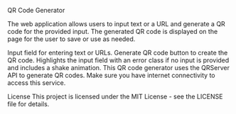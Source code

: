 QR Code Generator 

The web application allows users to input text or a URL and generate a QR code for the provided input. The generated QR code is displayed on the page for the user to save or use as needed.

Input field for entering text or URLs.
Generate QR code button to create the QR code.
Highlights the input field with an error class if no input is provided and includes a shake animation.
This QR code generator uses the QRServer API to generate QR codes. Make sure you have internet connectivity to access this service.

License
This project is licensed under the MIT License - see the LICENSE file for details.